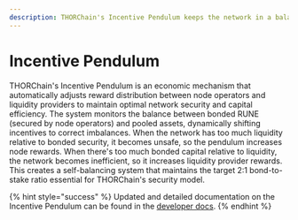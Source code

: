 ```yaml
---
description: THORChain's Incentive Pendulum keeps the network in a balanced state.
---
```


# Incentive Pendulum

THORChain's Incentive Pendulum is an economic mechanism that automatically adjusts reward distribution between node operators and liquidity providers to maintain optimal network security and capital efficiency. The system monitors the balance between bonded RUNE (secured by node operators) and pooled assets, dynamically shifting incentives to correct imbalances. When the network has too much liquidity relative to bonded security, it becomes unsafe, so the pendulum increases node rewards. When there's too much bonded capital relative to liquidity, the network becomes inefficient, so it increases liquidity provider rewards. This creates a self-balancing system that maintains the target 2:1 bond-to-stake ratio essential for THORChain's security model.

{% hint style="success" %}
Updated and detailed documentation on the Incentive Pendulum can be found in the [developer docs](https://dev.thorchain.org/concepts/incentive-pendulum.html).
{% endhint %}
